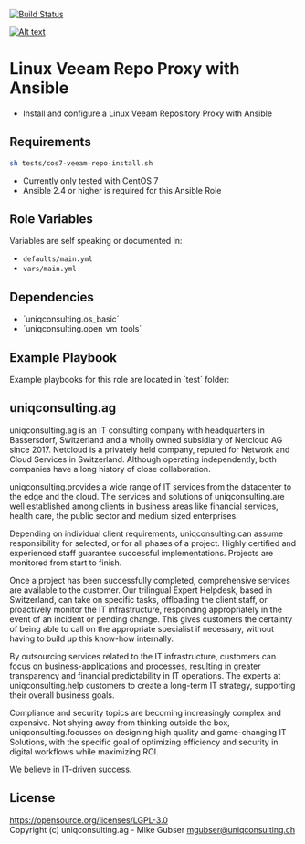 [![Build Status](https://travis-ci.org/uniqconsulting.ag/ansible.veeam-linux-repo.svg?branch=master)](https://travis-ci.org/uniqconsulting.ag/ansible.veeam-linux-repo)

[![Alt text](https://www.uniqconsulting.ch/images/logo.png)](https://www.uniqconsulting.ch/)

Linux Veeam Repo Proxy with Ansible
=================

* Install and configure a Linux Veeam Repository Proxy with Ansible

Requirements
------------

```bash
sh tests/cos7-veeam-repo-install.sh
```

* Currently only tested with CentOS 7
* Ansible 2.4 or higher is required for this Ansible Role

Role Variables
--------------
Variables are self speaking or documented in:   
* `defaults/main.yml`
* `vars/main.yml`

Dependencies
------------

* ´uniqconsulting.os_basic´
* ´uniqconsulting.open_vm_tools´

Example Playbook
----------------

Example playbooks for this role are located in ´test´ folder:

uniqconsulting.ag
-----------------

uniqconsulting.ag is an IT consulting company with headquarters in Bassersdorf, Switzerland and a wholly owned subsidiary of Netcloud AG since 2017.
Netcloud is a privately held company, reputed for Network and Cloud Services in Switzerland. Although operating independently, both companies have a long history of close collaboration.

uniqconsulting.provides a wide range of IT services from the datacenter to the edge and the cloud. The services and solutions of uniqconsulting.are well established among clients in business areas like financial services, health care, the public sector and medium sized enterprises.

Depending on individual client requirements, uniqconsulting.can assume responsibility for selected, or for all phases of a project. Highly certified and experienced staff guarantee successful implementations. Projects are monitored from start to finish. 

Once a project has been successfully completed, comprehensive services are available to the customer. Our trilingual Expert Helpdesk, based in Switzerland, can take on specific tasks, offloading the client staff, or proactively monitor the IT infrastructure, responding appropriately in the event of an incident or pending change. This gives customers the certainty of being able to call on the appropriate specialist if necessary, without having to build up this know-how internally.

By outsourcing services related to the IT infrastructure, customers can focus on business-applications and processes, resulting in greater transparency and financial predictability in IT operations. The experts at uniqconsulting.help customers to create a long-term IT strategy, supporting their overall business goals.

Compliance and security topics are becoming increasingly complex and expensive. Not shying away from thinking outside the box, uniqconsulting.focusses on designing high quality and game-changing IT Solutions, with the specific goal of optimizing efficiency and security in digital workflows while maximizing ROI.

We believe in IT-driven success.

License
--------------
https://opensource.org/licenses/LGPL-3.0    
Copyright (c) uniqconsulting.ag - Mike Gubser <mgubser@uniqconsulting.ch>
